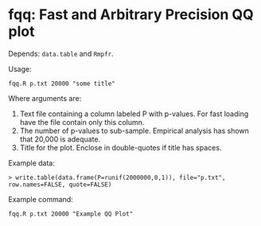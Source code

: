 # fqq: Fast and Arbitrary Precision QQ plot

Depends: `data.table` and `Rmpfr`.

Usage:

    fqq.R p.txt 20000 "some title"

Where arguments are:

 1. Text file containing a column labeled P with p-values. For fast loading have the file contain only this column.
 2. The number of p-values to sub-sample. Empirical analysis has shown that 20,000 is adequate.
 3. Title for the plot. Enclose in double-quotes if title has spaces.

Example data:

    > write.table(data.frame(P=runif(2000000,0,1)), file="p.txt", row.names=FALSE, quote=FALSE)

Example command:

    fqq.R p.txt 20000 "Example QQ Plot"

